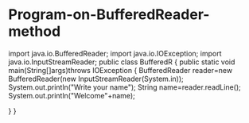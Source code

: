 # Program-on-BufferedReader-method
import java.io.BufferedReader;
import java.io.IOException;
import java.io.InputStreamReader;
public class BufferedR
{
  public static void main(String[]args)throws IOException
  {
   BufferedReader reader=new BufferedReader(new InputStreamReader(System.in));
   System.out.println("Write your name");
   String name=reader.readLine();
   System.out.println("Welcome"+name);
   

  }
}
